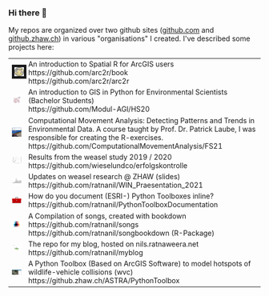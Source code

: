 ### Hi there 👋

My repos are organized over two github sites ([github.com](https://github.com/ratnanil) and [github.zhaw.ch](https://github.zhaw.ch/rata)) in various "organisations" I created. I've described some projects here: 

<table cellpadding="50" border = "0">
  <tr>
    <td><img src = "images/arc2r.svg" width="100px" border = "5"></td>
    <td>
    An introduction to Spatial R for ArcGIS users <br>
    https://github.com/arc2r/book <br>
    https://github.com/arc2r/arc2r
  </tr>
  <tr>
    <td><img src = "images/coding_in_GIS.png" width="100px"></td>
    <td>
    An introduction to GIS in Python for Environmental Scientists (Bachelor Students) <br>
    https://github.com/Modul-AGI/HS20
    </td> 
  </tr>
  <tr>
    <td><img src = "images/CMA.jpg" width="100px"></td>
    <td>
    Computational Movement Analysis: Detecting Patterns and Trends in Environmental Data. A course taught by Prof. Dr. Patrick Laube, I was responsible for creating the R-exercises. <br>
    https://github.com/ComputationalMovementAnalysis/FS21
    </td> 
  </tr>
  <tr>
    <td><img src = "images/erfolgskontrolle.png" width="100px"></td>
    <td>
    Results from the weasel study 2019 / 2020<br>
    https://github.com/wieselundco/erfolgskontrolle
    </td> 
  </tr>
  </tr>
  <tr>
    <td><img src = "images/nistkastenmonitoring.png" width="100px"></td>
    <td>
    Updates on weasel research @ ZHAW (slides) <br>
    https://github.com/ratnanil/WIN_Praesentation_2021
    </td> 
  </tr>
  <tr>
    <td><img src = "images/toolbox.png" width="100px"></td>
    <td>
    How do you document (ESRI-) Python Toolboxes inline?<br>
    https://github.com/ratnanil/PythonToolboxDocumentation
    </td> 
  </tr> 
  <tr>
    <td><img src = "images/songs.png" width="100px"></td>
    <td>
    A Compilation of songs, created with bookdown<br>
    https://github.com/ratnanil/songs <br>
    https://github.com/ratnanil/songbookdown (R-Package)
    </td> 
  </tr> 
  <tr>
    <td><img src = "images/blog.gif" width="100px"></td>
    <td>
    The repo for my blog, hosted on nils.ratnaweera.net<br>
    https://github.com/ratnanil/myblog
    </td> 
  </tr>   
  <tr>
    <td><img src = "images/wildtierunfaelle.jpg" width="100px"></td>
    <td>
    A Python Toolbox (Based on ArcGIS Software) to model hotspots of wildlife-vehicle collisions (wvc) <br>
    https://github.zhaw.ch/ASTRA/PythonToolbox
    </td> 
  </tr>
  
</table>


<!--
**ratnanil/ratnanil** is a ✨ _special_ ✨ repository because its `README.md` (tdis file) appears on your Gitdub profile.

Here are some ideas to get you started:

- 🔭 I’m currently working on ...
- 🌱 I’m currently learning ...
- 👯 I’m looking to collaborate on ...
- 🤔 I’m looking for help witd ...
- 💬 Ask me about ...
- 📫 How to reach me: ...
- 😄 Pronouns: ...
- ⚡ Fun fact: ...
-->
